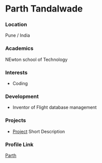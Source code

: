# Parth Tandalwade

### Location

Pune / India

### Academics

NEwton school of Technology

### Interests

- Coding

### Development

- Inventor of Flight database management

### Projects

- [Project](https://github.com/KhanjarSingh) Short Description

### Profile Link

[Parth](https://github.com/KhanjarSingh)
